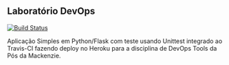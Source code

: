 ## Laboratório DevOps

[![Build Status](https://travis-ci.com/santospedroh/devopslab.svg?branch=main)](https://travis-ci.com/santospedroh/devopslab)

Aplicação Simples em Python/Flask com teste usando Unittest integrado ao Travis-CI fazendo deploy no Heroku para a disciplina de DevOps Tools da Pós da Mackenzie.

